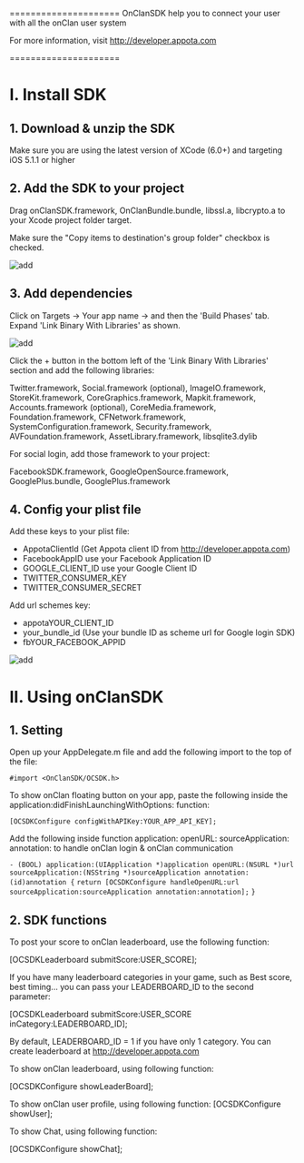 =====================
OnClanSDK help you to connect your user with all the onClan user system

For more information, visit http://developer.appota.com 

=====================

# I. Install SDK

## 1. Download & unzip the SDK

Make sure you are using the latest version of XCode (6.0+) and targeting iOS 5.1.1 or higher

## 2. Add the SDK to your project

Drag onClanSDK.framework, OnClanBundle.bundle, libssl.a, libcrypto.a to your Xcode project folder target.

Make sure the "Copy items to destination's group folder" checkbox is checked.

![add](https://github.com/appota/ios-onclan-sdk/blob/master/images/sc1.png)

## 3. Add dependencies

Click on Targets → Your app name → and then the 'Build Phases' tab.
Expand 'Link Binary With Libraries' as shown.

![add](https://github.com/appota/ios-onclan-sdk/blob/master/images/sc3.png)

Click the + button in the bottom left of the 'Link Binary With Libraries' section and add the following libraries:

Twitter.framework, 
Social.framework (optional), 
ImageIO.framework, 
StoreKit.framework, 
CoreGraphics.framework, 
Mapkit.framework, 
Accounts.framework (optional), 
CoreMedia.framework, 
Foundation.framework, 
CFNetwork.framework, 
SystemConfiguration.framework, 
Security.framework, 
AVFoundation.framework, 
AssetLibrary.framework, 
libsqlite3.dylib

For social login, add those framework to your project:

FacebookSDK.framework, 
GoogleOpenSource.framework, 
GooglePlus.bundle, 
GooglePlus.framework

## 4. Config your plist file
Add these keys to your plist file:

- AppotaClientId (Get Appota client ID from http://developer.appota.com) 
- FacebookAppID use your Facebook Application ID
- GOOGLE_CLIENT_ID use your Google Client ID
- TWITTER_CONSUMER_KEY
- TWITTER_CONSUMER_SECRET

Add url schemes key:

- appotaYOUR_CLIENT_ID											
- your_bundle_id (Use your bundle ID as scheme url for Google login SDK)
- fbYOUR_FACEBOOK_APPID

![add](https://github.com/appota/ios-onclan-sdk/blob/master/images/sc2.png)

# II. Using onClanSDK
## 1. Setting
Open up your AppDelegate.m file and add the following import to the top of the file:

`#import <OnClanSDK/OCSDK.h>`

To show onClan floating button on your app, paste the following inside the application:didFinishLaunchingWithOptions: function:

`[OCSDKConfigure configWithAPIKey:YOUR_APP_API_KEY];`

Add the following inside function application: openURL: sourceApplication: annotation: to handle onClan login & onClan communication

`- (BOOL) application:(UIApplication *)application openURL:(NSURL *)url sourceApplication:(NSString *)sourceApplication annotation:(id)annotation {`
`return [OCSDKConfigure handleOpenURL:url sourceApplication:sourceApplication annotation:annotation];`
`}`

## 2. SDK functions
To post your score to onClan leaderboard, use the following function:

[OCSDKLeaderboard submitScore:USER_SCORE];

If you have many leaderboard categories in your game, such as Best score, best timing... you can pass your LEADERBOARD_ID to the second parameter:

[OCSDKLeaderboard submitScore:USER_SCORE inCategory:LEADERBOARD_ID];

By default, LEADERBOARD_ID = 1 if you have only 1 category. You can create leaderboard at http://developer.appota.com

To show onClan leaderboard, using following function:

[OCSDKConfigure showLeaderBoard];

To show onClan user profile, using following function:
[OCSDKConfigure showUser];

To show Chat, using following function:

[OCSDKConfigure showChat];

